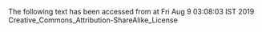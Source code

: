 The following text has been accessed from at Fri Aug 9 03:08:03 IST 2019
Creative_Commons_Attribution-ShareAlike_License
